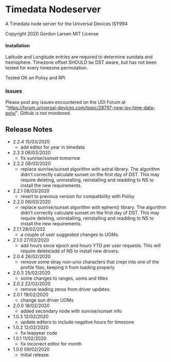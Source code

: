 # Timedata Nodeserver
A Timedata node server for the Universal Devices ISY994

Copyright 2020 Gordon Larsen MIT License

#### Installation
Latitude and Longitude entries are required to determine sundata and hemisphere.
Timezone offset SHOULD be DST aware, but has not been tested for every timezone permutation.

Tested OK on Polisy and RPi
### Issues
Please post any issues encountered on the UDI Forum at "https://forum.universal-devices.com/topic/28797-new-isy-time-data-poly/".  Github is not monitored.

## Release Notes
- 2.2.4 15/03/2020
    - add editor for year in timedata
- 2.2.3 08/03/2020
    - fix sunrise/sunset tomorrow
- 2.2.2 08/03/2020
    - replace sunrise/sunset algorithm with astral library. The algorithm didn't correctly calculate sunset on the first day of DST.  This may require deleting, uninstalling, reinstalling and readding to NS to install the new requirements.
- 2.2.1 08/03/2020
    - revert to previous version for compatibility with Polisy
- 2.2.0 08/03/2020
    - replace sunrise/sunset algorithm with ephem() library. The algorithm didn't correctly calculate sunset on the first day of DST.  This may require deleting, uninstalling, reinstalling and readding to NS to install the new requirements.
- 2.1.1 28/02/202
    - a couple of user suggested changes to UOMs.
- 2.1.0 27/02/2020
    - add hours since epoch and hours YTD per user requests.  This will require delete/add of NS to install new drivers.
- 2.0.4 26/02/2020
    - remove some stray non-unix characters that crept into one of the profile files, keeping it from loading properly
- 2.0.3 25/02/2020
    - some changes to ranges, uoms and titles
- 2.0.2 22/02/2020
    - remove leading zeros from driver updates
- 2.0.1 19/02/2020
    - change sun driver UOMs
- 2.0.0 18/02/2020
    - added secondary node with sunrise/sunset info 
- 1.0.3 12/02/2020
    - update editors to include negative hours for timezone
- 1.0.2 12/02/2020
    - fix leapyear code
- 1.0.1 11/02/2020
    - fix incorrect editor for month
- 1.0.0 09/02/2020 
    - Initial release.
